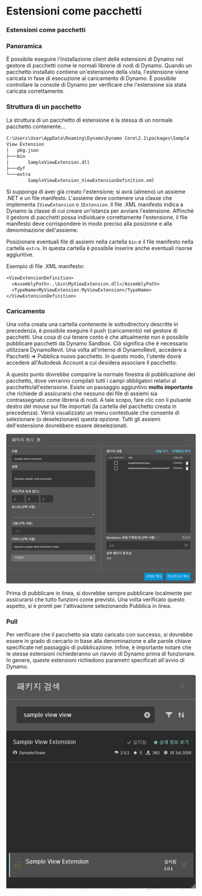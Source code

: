 # Estensioni come pacchetti 

### Estensioni come pacchetti <a href="#extensions-as-packages" id="extensions-as-packages"></a>

### Panoramica <a href="#overview" id="overview"></a>

È possibile eseguire l'installazione client delle estensioni di Dynamo nel gestore di pacchetti come le normali librerie di nodi di Dynamo. Quando un pacchetto installato contiene un'estensione della vista, l'estensione viene caricata in fase di esecuzione al caricamento di Dynamo. È possibile controllare la console di Dynamo per verificare che l'estensione sia stata caricata correttamente.

### Struttura di un pacchetto <a href="#package-structure" id="package-structure"></a>

La struttura di un pacchetto di estensione è la stessa di un normale pacchetto contenente...

```
C:\Users\User\AppData\Roaming\Dynamo\Dynamo Core\2.1\packages\Sample View Extension
│   pkg.json
├───bin
│       SampleViewExtension.dll
├───dyf
└───extra
        SampleViewExtension_ViewExtensionDefinition.xml
```

Si supponga di aver già creato l'estensione; si avrà (almeno) un assieme .NET e un file manifesto. L'assieme deve contenere una classe che implementa `IViewExtension` o `IExtension`. Il file .XML manifesto indica a Dynamo la classe di cui creare un'istanza per avviare l'estensione. Affinché il gestore di pacchetti possa individuare correttamente l'estensione, il file manifesto deve corrispondere in modo preciso alla posizione e alla denominazione dell'assieme.

Posizionare eventuali file di assiemi nella cartella `bin` e il file manifesto nella cartella `extra`. In questa cartella è possibile inserire anche eventuali risorse aggiuntive.

Esempio di file .XML manifesto:

```
<ViewExtensionDefinition>
  <AssemblyPath>..\bin\MyViewExtension.dll</AssemblyPath>
  <TypeName>MyViewExtension.MyViewExtension</TypeName>
</ViewExtensionDefinition>
```

### Caricamento <a href="#uploading" id="uploading"></a>

Una volta creata una cartella contenente le sottodirectory descritte in precedenza, è possibile eseguire il push (caricamento) nel gestore di pacchetti. Una cosa di cui tenere conto è che attualmente non è possibile pubblicare pacchetti da Dynamo Sandbox. Ciò significa che è necessario utilizzare DynamoRevit. Una volta all'interno di DynamoRevit, accedere a Pacchetti => Pubblica nuovo pacchetto. In questo modo, l'utente dovrà accedere all'Autodesk Account a cui desidera associare il pacchetto.

A questo punto dovrebbe comparire la normale finestra di pubblicazione del pacchetto, dove verranno compilati tutti i campi obbligatori relativi al pacchetto/all'estensione. Esiste un passaggio aggiuntivo **molto importante** che richiede di assicurarsi che nessuno dei file di assiemi sia contrassegnato come libreria di nodi. A tale scopo, fare clic con il pulsante destro del mouse sui file importati (la cartella del pacchetto creata in precedenza). Verrà visualizzato un menu contestuale che consente di selezionare (o deselezionare) questa opzione. Tutti gli assiemi dell'estensione dovrebbero essere deselezionati.

![Pubblicazione di un pacchetto](images/ViewExtension_Search.png)

Prima di pubblicare in linea, si dovrebbe sempre pubblicare localmente per assicurarsi che tutto funzioni come previsto. Una volta verificato questo aspetto, si è pronti per l'attivazione selezionando Pubblica in linea.

### Pull <a href="#pulling" id="pulling"></a>

Per verificare che il pacchetto sia stato caricato con successo, si dovrebbe essere in grado di cercarlo in base alla denominazione e alle parole chiave specificate nel passaggio di pubblicazione. Infine, è importante notare che le stesse estensioni richiederanno un riavvio di Dynamo prima di funzionare. In genere, queste estensioni richiedono parametri specificati all'avvio di Dynamo.

![Ricerca di pacchetti](images/ViewExtension_Search.jpg)
